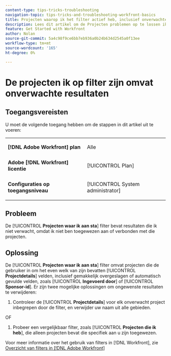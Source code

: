 ```yaml
---
content-type: tips-tricks-troubleshooting
navigation-topic: tips-tricks-and-troubleshooting-workfront-basics
title: Projecten waarop ik het filter actief heb, inclusief onverwachte resultaten
description: Lees dit artikel om de Projecten problemen op te lossen ik ben op filter met inbegrip van onverwachte resultaten.
feature: Get Started with Workfront
author: Nolan
source-git-commit: 5a4c98f9ce6bb7eb936a0b24b634d2545a0f13ee
workflow-type: tm+mt
source-wordcount: '165'
ht-degree: 0%

---
```


# De projecten ik op filter zijn omvat onverwachte resultaten

## Toegangsvereisten

U moet de volgende toegang hebben om de stappen in dit artikel uit te voeren:

<table style="table-layout:auto"> 
 <col> 
 <col> 
 <tbody> 
  <tr> 
   <td role="rowheader"><strong>[!DNL Adobe Workfront] plan</strong></td> 
   <td> <p>Alle</p> </td> 
  </tr> 
  <tr> 
   <td role="rowheader"><strong>Adobe [!DNL Workfront] licentie</strong></td> 
   <td> <p>[!UICONTROL Plan] </p> </td> 
  </tr> 
  <tr> 
   <td role="rowheader"><strong>Configuraties op toegangsniveau</strong></td> 
   <td> <p>[!UICONTROL System administrator]</p> </td> 
  </tr> 
 </tbody> 
</table>

## Probleem

De [!UICONTROL **Projecten waar ik aan sta**] filter bevat resultaten die ik niet verwacht, omdat ik niet ben toegewezen aan of verbonden met die projecten.

## Oplossing

De [!UICONTROL **Projecten waar ik aan sta**] filter omvat projecten die de gebruiker in om het even welk van zijn bevatten [!UICONTROL **Projectdetails**] velden, inclusief gemakkelijk overgeslagen of automatisch gevulde velden, zoals [!UICONTROL **Ingevoerd door**] of [!UICONTROL **Sponsor-id**]. Er zijn twee mogelijke oplossingen om ongewenste resultaten te verwijderen:

1. Controleer de [!UICONTROL **Projectdetails**] voor elk onverwacht project inbegrepen door de filter, en verwijder uw naam uit alle gebieden.

OF

1. Probeer een vergelijkbaar filter, zoals [!UICONTROL **Projecten die ik heb**], die alleen projecten bevat die specifiek aan u zijn toegewezen.

Voor meer informatie over het gebruik van filters in [!DNL Workfront], zie [Overzicht van filters in [!DNL Adobe Workfront]](/help/quicksilver/reports-and-dashboards/reports/reporting-elements/filters-overview.md)